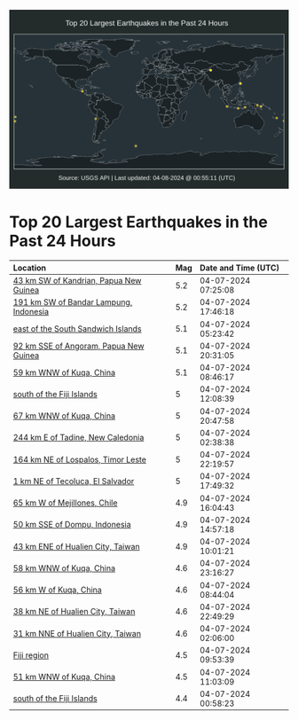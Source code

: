 ![Map](./map.png)

# Top 20 Largest Earthquakes in the Past 24 Hours

| Location | Mag | Date and Time (UTC) |
|:---|:---|:---|
| [43 km SW of Kandrian, Papua New Guinea](https://earthquake.usgs.gov/earthquakes/eventpage/us7000make) | 5.2 | 04-07-2024 07:25:08 |
| [191 km SW of Bandar Lampung, Indonesia](https://earthquake.usgs.gov/earthquakes/eventpage/us7000man4) | 5.2 | 04-07-2024 17:46:18 |
| [east of the South Sandwich Islands](https://earthquake.usgs.gov/earthquakes/eventpage/us7000majx) | 5.1 | 04-07-2024 05:23:42 |
| [92 km SSE of Angoram, Papua New Guinea](https://earthquake.usgs.gov/earthquakes/eventpage/us7000manr) | 5.1 | 04-07-2024 20:31:05 |
| [59 km WNW of Kuqa, China](https://earthquake.usgs.gov/earthquakes/eventpage/us7000makt) | 5.1 | 04-07-2024 08:46:17 |
| [south of the Fiji Islands](https://earthquake.usgs.gov/earthquakes/eventpage/us7000malq) | 5 | 04-07-2024 12:08:39 |
| [67 km WNW of Kuqa, China](https://earthquake.usgs.gov/earthquakes/eventpage/us7000manu) | 5 | 04-07-2024 20:47:58 |
| [244 km E of Tadine, New Caledonia](https://earthquake.usgs.gov/earthquakes/eventpage/us7000maj2) | 5 | 04-07-2024 02:38:38 |
| [164 km NE of Lospalos, Timor Leste](https://earthquake.usgs.gov/earthquakes/eventpage/us7000map3) | 5 | 04-07-2024 22:19:57 |
| [1 km NE of Tecoluca, El Salvador](https://earthquake.usgs.gov/earthquakes/eventpage/us7000man5) | 5 | 04-07-2024 17:49:32 |
| [65 km W of Mejillones, Chile](https://earthquake.usgs.gov/earthquakes/eventpage/us7000mamt) | 4.9 | 04-07-2024 16:04:43 |
| [50 km SSE of Dompu, Indonesia](https://earthquake.usgs.gov/earthquakes/eventpage/us7000mamb) | 4.9 | 04-07-2024 14:57:18 |
| [43 km ENE of Hualien City, Taiwan](https://earthquake.usgs.gov/earthquakes/eventpage/us7000mal5) | 4.9 | 04-07-2024 10:01:21 |
| [58 km WNW of Kuqa, China](https://earthquake.usgs.gov/earthquakes/eventpage/us7000mapa) | 4.6 | 04-07-2024 23:16:27 |
| [56 km W of Kuqa, China](https://earthquake.usgs.gov/earthquakes/eventpage/us7000maks) | 4.6 | 04-07-2024 08:44:04 |
| [38 km NE of Hualien City, Taiwan](https://earthquake.usgs.gov/earthquakes/eventpage/us7000map5) | 4.6 | 04-07-2024 22:49:29 |
| [31 km NNE of Hualien City, Taiwan](https://earthquake.usgs.gov/earthquakes/eventpage/us7000maix) | 4.6 | 04-07-2024 02:06:00 |
| [Fiji region](https://earthquake.usgs.gov/earthquakes/eventpage/us7000mal2) | 4.5 | 04-07-2024 09:53:39 |
| [51 km WNW of Kuqa, China](https://earthquake.usgs.gov/earthquakes/eventpage/us7000mali) | 4.5 | 04-07-2024 11:03:09 |
| [south of the Fiji Islands](https://earthquake.usgs.gov/earthquakes/eventpage/us7000maij) | 4.4 | 04-07-2024 00:58:23 |
